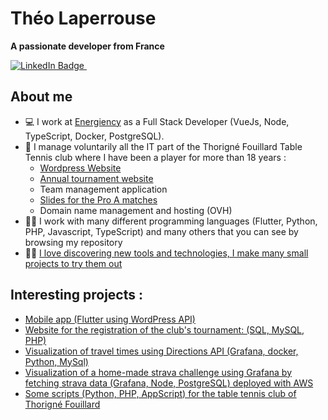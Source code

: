 # Théo Laperrouse
**A passionate developer from France**

<a href="https://www.linkedin.com/in/th%C3%A9o-laperrouse/">
  <img src="https://img.shields.io/badge/LinkedIn-blue?style=for-the-badge&logo=linkedin&logoColor=white" alt="LinkedIn Badge"/>
</a>
<img src="https://komarev.com/ghpvc/?username=theolaperrouse&style=flat-square&color=blue" alt=""/>

## About me

- :computer: I work at [Energiency](https://www.energiency.com/fr/) as a Full Stack Developer (VueJs, Node, TypeScript, Docker, PostgreSQL).
- :ping_pong: I manage voluntarily all the IT part of the Thorigné Fouillard Table Tennis club where I have been a player for more than 18 years :
  - [Wordpress Website](https://thorigne-tt.net/)
  - [Annual tournament website](https://github.com/TheoLaperrouse/SiteTournoiTFTTPHP)
  - Team management application
  - [Slides for the Pro A matches](https://docs.google.com/presentation/d/e/2PACX-1vR8pVidoKw6W5fEgSrL8UyrboX6-FPOgTM659zbdn6uMHXq6l6PiSfLiQkn0ECh8b6N2zhXd_SwSnqn/pub?start=false&loop=false&delayms=3000)
  - Domain name management and hosting (OVH)
- :technologist: I work with many different programming languages (Flutter, Python, PHP, Javascript, TypeScript) and many others that you can see by browsing my repository
- :man_scientist: [I love discovering new tools and technologies, I make many small projects to try them out](https://github.com/TheoLaperrouse?tab=repositories)

## Interesting projects :

- [Mobile app (Flutter using WordPress API)](https://github.com/TheoLaperrouse/TFTTMobileApp)
- [Website for the registration of the club's tournament: (SQL, MySQL, PHP)](https://github.com/TheoLaperrouse/SiteTournoiTFTTPHP)
- [Visualization of travel times using Directions API (Grafana, docker, Python, MySql)](https://github.com/TheoLaperrouse/Grafana_Trajet)
- [Visualization of a home-made strava challenge using Grafana by fetching strava data (Grafana, Node, PostgreSQL) deployed with AWS ](https://github.com/TheoLaperrouse/ChallengeStrava)
- [Some scripts (Python, PHP, AppScript) for the table tennis club of Thorigné Fouillard](https://github.com/TheoLaperrouse/CodeTFTT)

